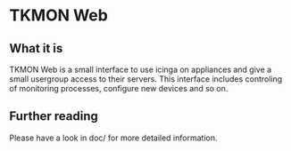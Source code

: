 TKMON Web
=========

What it is
----------

TKMON Web is a small interface to use icinga on appliances and give
a small usergroup access to their servers. This interface includes
controling of monitoring processes, configure new devices and so on.

Further reading
---------------

Please have a look in doc/ for more detailed information.